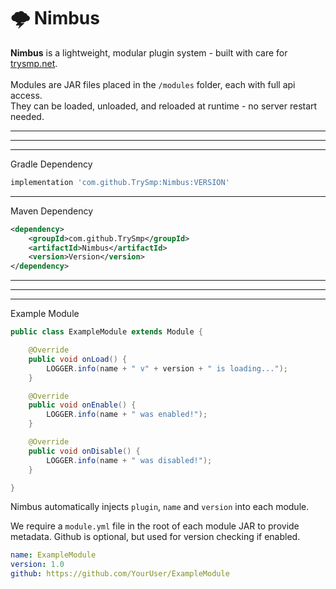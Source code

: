 # 🌩️ Nimbus

**Nimbus** is a lightweight, modular plugin system - built with care for [trysmp.net](https://trysmp.net).<br>
<br>
Modules are JAR files placed in the `/modules` folder, each with full api access.<br>
They can be loaded, unloaded, and reloaded at runtime - no server restart needed.

****

---

****

Gradle Dependency

````groovy
implementation 'com.github.TrySmp:Nimbus:VERSION'
````

****

Maven Dependency
````xml
<dependency>
    <groupId>com.github.TrySmp</groupId>
    <artifactId>Nimbus</artifactId>
    <version>Version</version>
</dependency>
````

****

---

****

Example Module
```java
public class ExampleModule extends Module {

    @Override
    public void onLoad() {
        LOGGER.info(name + " v" + version + " is loading...");
    }

    @Override
    public void onEnable() {
        LOGGER.info(name + " was enabled!");
    }

    @Override
    public void onDisable() {
        LOGGER.info(name + " was disabled!");
    }

}
```

Nimbus automatically injects `plugin`, `name` and `version` into each module.

We require a `module.yml` file in the root of each module JAR to provide metadata. Github is optional, but used for version checking if enabled.

```yml
name: ExampleModule
version: 1.0
github: https://github.com/YourUser/ExampleModule
```

